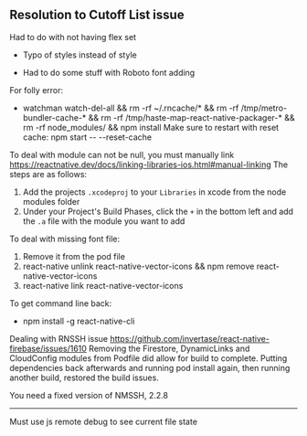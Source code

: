 ## Resolution to Cutoff List issue
Had to do with not having flex set
- Typo of styles instead of style

- Had to do some stuff with Roboto font adding



For folly error:
- watchman watch-del-all && rm -rf ~/.rncache/* && rm -rf /tmp/metro-bundler-cache-* && rm -rf /tmp/haste-map-react-native-packager-* && rm -rf node_modules/ && npm install
Make sure to restart with reset cache:
npm start -- --reset-cache


To deal with module can not be null, you must manually link
https://reactnative.dev/docs/linking-libraries-ios.html#manual-linking
The steps are as follows:
1. Add the projects `.xcodeproj` to your `Libraries` in xcode from the node modules folder
2. Under your Project's Build Phases, click the `+` in the bottom left and add the `.a` file with the module you want to add

To deal with missing font file:
1. Remove it from the pod file
2. react-native unlink react-native-vector-icons && npm remove react-native-vector-icons
3. react-native link react-native-vector-icons



To get command line back:
- npm install -g react-native-cli


Dealing with RNSSH issue
https://github.com/invertase/react-native-firebase/issues/1610
Removing the Firestore, DynamicLinks and CloudConfig modules from Podfile did allow
for build to complete. Putting dependencies back afterwards and running pod install again,
then running another build, restored the build issues.

You need a fixed version of NMSSH, 2.2.8


----------------

Must use js remote debug to see current file state

